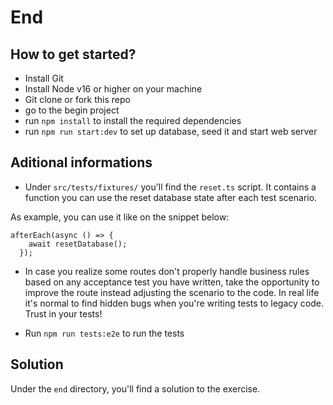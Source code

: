 # End

## How to get started?
- Install Git
- Install Node v16 or higher on your machine
- Git clone or fork this repo
- go to the begin project
- run `npm install` to install the required dependencies
- run `npm run start:dev` to set up database, seed it and start web server


## Aditional informations

- Under `src/tests/fixtures/` you'll find the `reset.ts` script. It contains a function you can use the reset database state after each test scenario.

As example, you can use it like on the snippet below:

```
afterEach(async () => {
    await resetDatabase();
  });
```

- In case you realize some routes don't properly handle business rules based on any acceptance test you have written, take the opportunity to improve the route instead adjusting the scenario to the code. In real life it's normal to find hidden bugs when you're writing tests to legacy code. Trust in your tests!

- Run `npm run tests:e2e` to run the tests

## Solution

Under the `end` directory, you'll find a solution to the exercise.